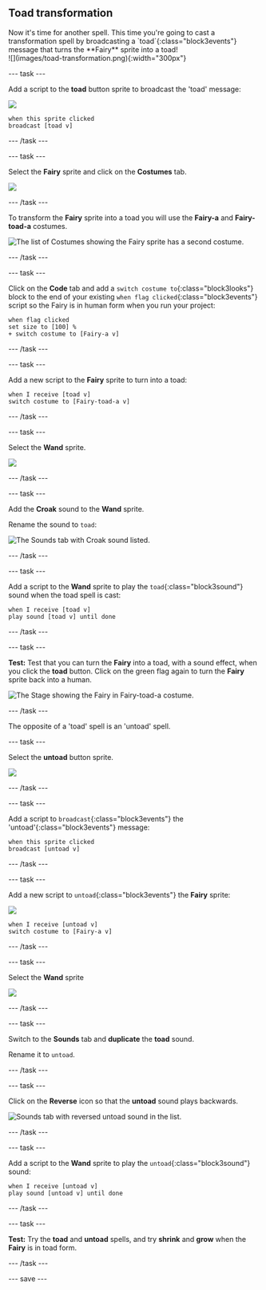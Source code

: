 ## Toad transformation

<div style="display: flex; flex-wrap: wrap">
<div style="flex-basis: 200px; flex-grow: 1; margin-right: 15px;">
Now it's time for another spell. This time you're going to cast a transformation spell by broadcasting a `toad`{:class="block3events"} message that turns the **Fairy** sprite into a toad! 

</div>
<div>
![](images/toad-transformation.png){:width="300px"}
</div>
</div>

--- task ---

Add a script to the **toad** button sprite to broadcast the 'toad' message:

![](images/toad-icon.png)

```blocks3 
when this sprite clicked
broadcast [toad v]
```

--- /task ---

--- task ---

Select the **Fairy** sprite and click on the **Costumes** tab.  

![](images/fairy-icon.png)

--- /task ---

To transform the **Fairy** sprite into a toad you will use the **Fairy-a** and **Fairy-toad-a** costumes. 

![The list of Costumes showing the Fairy sprite has a second costume.](images/toad-costume-added.png)

--- /task ---

--- task ---

Click on the **Code** tab and add a `switch costume to`{:class="block3looks"} block to the end of your existing `when flag clicked`{:class="block3events"} script so the Fairy is in human form when you run your project:

```blocks3
when flag clicked
set size to [100] %
+ switch costume to [Fairy-a v]
```

--- /task ---

--- task ---

Add a new script to the **Fairy** sprite to turn into a toad:

```blocks3  
when I receive [toad v]
switch costume to [Fairy-toad-a v]
```

--- /task ---

--- task ---

Select the **Wand** sprite.

![](images/wand-sprite-icon.png)

--- /task ---

--- task ---

Add the **Croak** sound to the **Wand** sprite.

Rename the sound to `toad`:

![The Sounds tab with Croak sound listed.](images/croak-sound-added.png)

--- /task ---

--- task ---

Add a script to the **Wand** sprite to play the `toad`{:class="block3sound"} sound when the toad spell is cast:

```blocks3  
when I receive [toad v]
play sound [toad v] until done
```

--- /task ---

--- task ---

**Test:** Test that you can turn the **Fairy** into a toad, with a sound effect, when you click the **toad** button. Click on the green flag again to turn the **Fairy** sprite back into a human.

![The Stage showing the Fairy in Fairy-toad-a costume.](images/toad-transformation.png)

--- /task ---

The opposite of a 'toad' spell is an 'untoad' spell.

--- task ---

Select the **untoad** button sprite.

![](images/untoad-icon.png)

--- /task ---

--- task ---

Add a script to `broadcast`{:class="block3events"} the 'untoad'{:class="block3events"} message:

```blocks3 
when this sprite clicked
broadcast [untoad v]
```

--- /task ---

--- task ---

Add a new script to `untoad`{:class="block3events"} the **Fairy** sprite:

![](images/fairy-icon.png)

```blocks3  
when I receive [untoad v]
switch costume to [Fairy-a v]
```

--- /task ---

--- task ---

Select the **Wand** sprite 

![](images/wand-sprite-icon.png)

--- /task ---

--- task ---

Switch to the **Sounds** tab and **duplicate** the **toad** sound. 

Rename it to `untoad`. 

--- /task ---

--- task ---

Click on the **Reverse** icon so that the **untoad** sound plays backwards.

![Sounds tab with reversed untoad sound in the list.](images/untoad-sound.png)

--- /task ---

--- task ---

Add a script to the **Wand** sprite to play the `untoad`{:class="block3sound"} sound:

```blocks3  
when I receive [untoad v]
play sound [untoad v] until done
```

--- /task ---

--- task ---

**Test:** Try the **toad** and **untoad** spells, and try **shrink** and **grow** when the **Fairy** is in toad form.

--- /task ---

--- save ---
